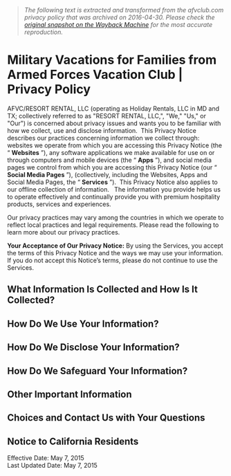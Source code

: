 > *The following text is extracted and transformed from the afvclub.com privacy policy that was archived on 2016-04-30. Please check the [original snapshot on the Wayback Machine](https://web.archive.org/web/20160430092152id_/https%3A//www.afvclub.com/privacy-policy) for the most accurate reproduction.*

# Military Vacations for Families from Armed Forces Vacation Club | Privacy Policy

AFVC/RESORT RENTAL, LLC (operating as Holiday Rentals, LLC in MD and TX; collectively referred to as "RESORT RENTAL, LLC,", "We," "Us," or "Our") is concerned about privacy issues and wants you to be familiar with how we collect, use and disclose information.  This Privacy Notice describes our practices concerning information we collect through: websites we operate from which you are accessing this Privacy Notice (the “ **Websites** ”), any software applications we make available for use on or through computers and mobile devices (the “ **Apps** ”), and social media pages we control from which you are accessing this Privacy Notice (our “ **Social Media Pages** ”), (collectively, including the Websites, Apps and Social Media Pages, the “ **Services** ”).  This Privacy Notice also applies to our offline collection of information.   The information you provide helps us to operate effectively and continually provide you with premium hospitality products, services and experiences. 

Our privacy practices may vary among the countries in which we operate to reflect local practices and legal requirements. Please read the following to learn more about our privacy practices. 

**Your Acceptance of Our Privacy Notice:** By using the Services, you accept the terms of this Privacy Notice and the ways we may use your information.  If you do not accept this Notice’s terms, please do not continue to use the Services. 

## What Information Is Collected and How Is It Collected?

## How Do We Use Your Information?

## How Do We Disclose Your Information?

## How Do We Safeguard Your Information?

## Other Important Information

## Choices and Contact Us with Your Questions

## Notice to California Residents

Effective Date: May 7, 2015  
Last Updated Date: May 7, 2015 
